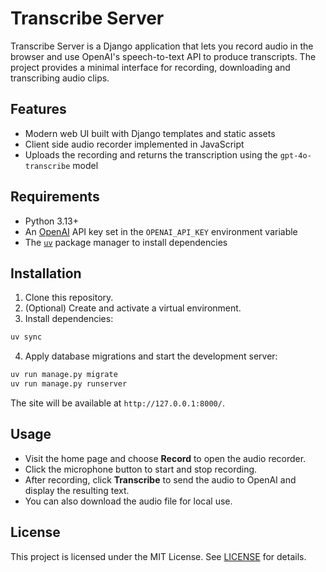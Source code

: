 # Transcribe Server

Transcribe Server is a Django application that lets you record audio in the browser and use OpenAI's speech-to-text API to produce transcripts.  The project provides a minimal interface for recording, downloading and transcribing audio clips.

## Features

- Modern web UI built with Django templates and static assets
- Client side audio recorder implemented in JavaScript
- Uploads the recording and returns the transcription using the `gpt-4o-transcribe` model

## Requirements

- Python 3.13+
- An [OpenAI](https://openai.com/) API key set in the `OPENAI_API_KEY` environment variable
- The [`uv`](https://github.com/astral-sh/uv) package manager to install dependencies

## Installation

1. Clone this repository.
2. (Optional) Create and activate a virtual environment.
3. Install dependencies:

```bash
uv sync
```

4. Apply database migrations and start the development server:

```bash
uv run manage.py migrate
uv run manage.py runserver
```

The site will be available at `http://127.0.0.1:8000/`.

## Usage

- Visit the home page and choose **Record** to open the audio recorder.
- Click the microphone button to start and stop recording.
- After recording, click **Transcribe** to send the audio to OpenAI and display the resulting text.
- You can also download the audio file for local use.

## License

This project is licensed under the MIT License. See [LICENSE](LICENSE) for details.

